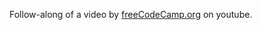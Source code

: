 Follow-along of a video by [freeCodeCamp.org](https://www.youtube.com/watch?v=wuSQpLinRB4) on youtube.